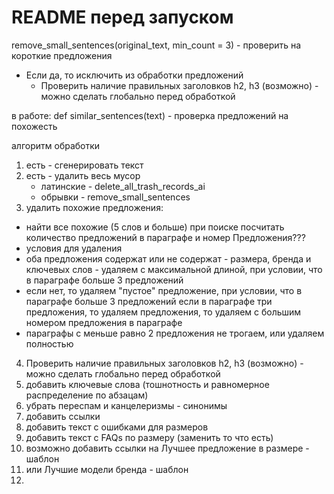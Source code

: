 # README перед запуском

remove_small_sentences(original_text, min_count = 3) - проверить на короткие предложения
- Если да, то исключить из обработки предложений
  - Проверить наличие правильных заголовков h2, h3 (возможно) - можно сделать глобально перед обработкой

в работе:
def similar_sentences(text) - проверка предложений на похожесть

алгоритм обработки
1. есть - сгенерировать текст 
2. есть - удалить весь мусор 
   * латинские - delete_all_trash_records_ai
   * обрывки - remove_small_sentences
3. удалить похожие предложения:
 - найти все похожие (5 слов и больше) при поиске посчитать количество предложений в параграфе  и номер Предложения???
 - условия для удаления 
 - оба предложения содержат или не содержат - размера, бренда и ключевых слов - 
удаляем с максимальной длиной, при условии, что в параграфе больше 3 предложений
 - если нет, то удаляем "пустое" предложение, при условии, что в параграфе больше 3 предложений
 если в параграфе три предложения, то удаляем предложения, то удаляем с большим номером предложения в параграфе
 - параграфы с меньше равно 2 предложения не трогаем, или удаляем полностью
4. Проверить наличие правильных заголовков h2, h3 (возможно) - можно сделать глобально перед обработкой
5. добавить ключевые слова (тошнотность и равномерное распределение по абзацам)
6. убрать переспам и канцелеризмы - синонимы
7. добавить ссылки 
8. добавить текст с ошибками для размеров 
9. добавить текст с FAQs по размеру (заменить то что есть)
10. возможно добавить ссылки на Лучшее предложение в размере - шаблон
11. или Лучшие модели бренда - шаблон
12. 

